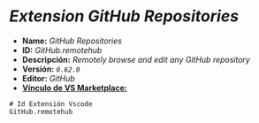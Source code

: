 <!-- Autor: Daniel Benjamin Perez Morales -->
<!-- GitHub: https://github.com/DanielPerezMoralesDev13 -->
<!-- Correo electrónico: danielperezdev@proton.me -->

# ***Extension GitHub Repositories***

- **Name:** *GitHub Repositories*
- **ID:** *GitHub.remotehub*
- **Descripción:** *Remotely browse and edit any GitHub repository*
- **Versión:** *`0.62.0`*
- **Editor:** *GitHub*
- **[Vínculo de VS Marketplace:](https://marketplace.visualstudio.com/items?itemName=GitHub.remotehub "https://marketplace.visualstudio.com/items?itemName=GitHub.remotehub")**

```plaintext
# Id Extensión Vscode
GitHub.remotehub
```
